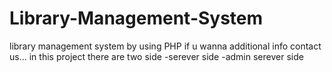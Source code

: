 # Library-Management-System
library management system by using PHP if u wanna additional info contact us...
in this project there are two side
-serever side
-admin serever side
